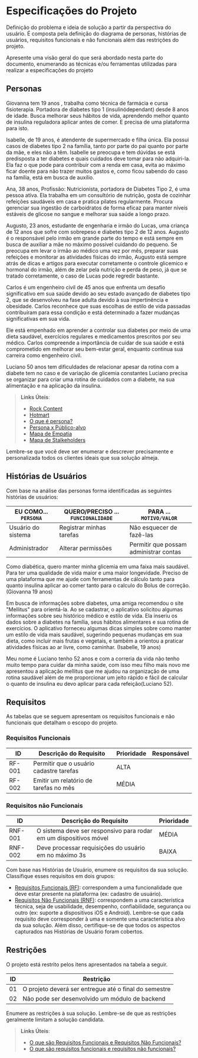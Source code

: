 # Especificações do Projeto

Definição do problema e ideia de solução a partir da perspectiva do usuário. É composta pela definição do  diagrama de personas, histórias de usuários, requisitos funcionais e não funcionais além das restrições do projeto.

Apresente uma visão geral do que será abordado nesta parte do documento, enumerando as técnicas e/ou ferramentas utilizadas para realizar a especificações do projeto

## Personas

Giovanna tem 19 anos , trabalha como técnica de farmácia e cursa fisioterapia. Portadora de diabetes tipo 1 (insulinódependant) desde 8 anos de idade. Busca melhorar seus hábitos de vida, aprendendo melhor quanto de insulina reguladora aplicar antes de comer. E precisa de uma plataforma para isto.

Isabelle, de 19 anos, é atendente de supermercado e filha única. Ela possui casos de diabetes tipo 2 na família, tanto por parte do pai quanto por parte da mãe, e eles não a têm. Isabelle se preocupa e tem dúvidas se está predisposta a ter diabetes e quais cuidados deve tomar para não adquiri-la. Ela faz o que pode para contribuir com a renda em casa, evita ao máximo ficar doente para não trazer muitos gastos e, como ficou sabendo do caso na família, está em busca de auxílio.

Ana, 38 anos, Profissão: Nutricionista, portadora de Diabetes Tipo 2, é uma pessoa ativa. Ela trabalha em um consultório de nutrição, gosta de cozinhar refeições saudáveis em casa e pratica pilates regularmente. Procura gerenciar sua ingestão de carboidratos de forma eficaz para manter níveis estáveis de glicose no sangue e melhorar sua saúde a longo prazo.

Augusto, 23 anos, estudante de engenharia e irmão do Lucas, uma criança de 12 anos que sofre com sobrepeso e diabetes tipo 2 de 12 anos. Augusto é o responsável pelo irmão em grande parte do tempo e está sempre em busca de auxiliar a mãe no máximo possível cuidando do pequeno. Se preocupa em levar o irmão ao médico uma vez por mês, preparar suas refeições e monitorar as atividades físicas do irmão, Augusto está sempre atrás de dicas e artigos para executar corretamente o controle glicemico e hormonal do irmão, além de zelar pela nutrição e perda de peso, já que se tratado corretamente, o caso de Lucas pode regredir bastante.

Carlos é um engenheiro civil de 45 anos que enfrenta um desafio significativo em sua saúde devido ao seu estado avançado de diabetes tipo 2, que se desenvolveu na fase adulta devido à sua impertinência e obesidade. Carlos reconhece que suas escolhas de estilo de vida passadas contribuíram para essa condição e está determinado a fazer mudanças significativas em sua vida.

Ele está empenhado em aprender a controlar sua diabetes por meio de uma dieta saudável, exercícios regulares e medicamentos prescritos por seu médico. Carlos compreende a importância de cuidar de sua saúde e está comprometido em melhorar seu bem-estar geral, enquanto continua sua carreira como engenheiro civil.

Luciano 50 anos tem dificuldades de relacionar apesar da rotina com a diabete tem no caso e de variação de glicemia constantes Luciano precisa se organizar para criar uma rotina de cuidados com a diabete, na sua alimentação e na aplicação da insulina.

> **Links Úteis**:
> - [Rock Content](https://rockcontent.com/blog/personas/)
> - [Hotmart](https://blog.hotmart.com/pt-br/como-criar-persona-negocio/)
> - [O que é persona?](https://resultadosdigitais.com.br/blog/persona-o-que-e/)
> - [Persona x Público-alvo](https://flammo.com.br/blog/persona-e-publico-alvo-qual-a-diferenca/)
> - [Mapa de Empatia](https://resultadosdigitais.com.br/blog/mapa-da-empatia/)
> - [Mapa de Stalkeholders](https://www.racecomunicacao.com.br/blog/como-fazer-o-mapeamento-de-stakeholders/)
>
Lembre-se que você deve ser enumerar e descrever precisamente e personalizada todos os clientes ideais que sua solução almeja.

## Histórias de Usuários

Com base na análise das personas forma identificadas as seguintes histórias de usuários:

|EU COMO... `PERSONA`| QUERO/PRECISO ... `FUNCIONALIDADE` |PARA ... `MOTIVO/VALOR`                 |
|--------------------|------------------------------------|----------------------------------------|
|Usuário do sistema  | Registrar minhas tarefas           | Não esquecer de fazê-las               |
|Administrador       | Alterar permissões                 | Permitir que possam administrar contas |

Como diabética, quero manter minha glicemia em uma faixa mais saudável. Para ter uma qualidade de vida maior e uma maior longevidade. Preciso de uma plataforma que me ajude com ferramentas de  cálculo  tanto para quanto insulina aplicar ao comer tanto para o  calculo do Bolus de correção. (Giovanna 19 anos)

Em busca de informações sobre diabetes, uma amiga recomendou o site "Mellitus" para orientá-la. Ao se cadastrar, o aplicativo solicitou algumas informações sobre seu histórico médico e estilo de vida. Ela inseriu os dados sobre a diabetes na família, seus hábitos alimentares e sua rotina de exercícios. O aplicativo forneceu algumas dicas simples sobre como manter um estilo de vida mais saudável, sugerindo pequenas mudanças em sua dieta, como incluir mais frutas e vegetais, e também a orientou a praticar atividades físicas ao ar livre, como caminhar. (Isabelle, 19 anos)

Meu nome é Luciano tenho 52  anos e com a correria da vida não tenho muito tempo para cuidar da minha saúde, com isso meu filho mais novo me apresentou a aplicação mellitus   que me ajudou na organização de uma rotina saudável além de me proporcionar um jeito rápido e fácil de calcular o quanto de insulina eu devo aplicar para cada refeição(Luciano 52).

## Requisitos

As tabelas que se seguem apresentam os requisitos funcionais e não funcionais que detalham o escopo do projeto.

### Requisitos Funcionais

|ID    | Descrição do Requisito  | Prioridade | Responsável |
|------|-----------------------------------------|----| ----|
|RF-001| Permitir que o usuário cadastre tarefas | ALTA |  |
|RF-002| Emitir um relatório de tarefas no mês   | MÉDIA | |


### Requisitos não Funcionais

|ID     | Descrição do Requisito  |Prioridade |
|-------|-------------------------|----|
|RNF-001| O sistema deve ser responsivo para rodar em um dispositivos móvel | MÉDIA | 
|RNF-002| Deve processar requisições do usuário em no máximo 3s |  BAIXA | 

Com base nas Histórias de Usuário, enumere os requisitos da sua solução. Classifique esses requisitos em dois grupos:

- [Requisitos Funcionais
 (RF)](https://pt.wikipedia.org/wiki/Requisito_funcional):
 correspondem a uma funcionalidade que deve estar presente na
  plataforma (ex: cadastro de usuário).
- [Requisitos Não Funcionais
  (RNF)](https://pt.wikipedia.org/wiki/Requisito_n%C3%A3o_funcional):
  correspondem a uma característica técnica, seja de usabilidade,
  desempenho, confiabilidade, segurança ou outro (ex: suporte a
  dispositivos iOS e Android).
Lembre-se que cada requisito deve corresponder à uma e somente uma
característica alvo da sua solução. Além disso, certifique-se de que
todos os aspectos capturados nas Histórias de Usuário foram cobertos.

## Restrições

O projeto está restrito pelos itens apresentados na tabela a seguir.

|ID| Restrição                                             |
|--|-------------------------------------------------------|
|01| O projeto deverá ser entregue até o final do semestre |
|02| Não pode ser desenvolvido um módulo de backend        |


Enumere as restrições à sua solução. Lembre-se de que as restrições geralmente limitam a solução candidata.

> **Links Úteis**:
> - [O que são Requisitos Funcionais e Requisitos Não Funcionais?](https://codificar.com.br/requisitos-funcionais-nao-funcionais/)
> - [O que são requisitos funcionais e requisitos não funcionais?](https://analisederequisitos.com.br/requisitos-funcionais-e-requisitos-nao-funcionais-o-que-sao/)
